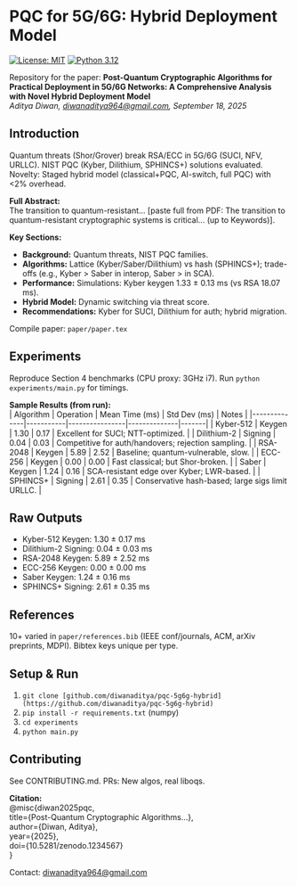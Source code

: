 # PQC for 5G/6G: Hybrid Deployment Model

[![License: MIT](https://img.shields.io/badge/License-MIT-yellow.svg)](https://opensource.org/licenses/MIT) [![Python 3.12](https://img.shields.io/badge/Python-3.12-blue.svg)](https://www.python.org/)

Repository for the paper: **Post-Quantum Cryptographic Algorithms for Practical Deployment in 5G/6G Networks: A Comprehensive Analysis with Novel Hybrid Deployment Model**  
*Aditya Diwan, diwanaditya964@gmail.com, September 18, 2025*

## Introduction
Quantum threats (Shor/Grover) break RSA/ECC in 5G/6G (SUCI, NFV, URLLC). NIST PQC (Kyber, Dilithium, SPHINCS+) solutions evaluated. Novelty: Staged hybrid model (classical+PQC, AI-switch, full PQC) with <2% overhead.

**Full Abstract:**  
The transition to quantum-resistant... [paste full from PDF: The transition to quantum-resistant cryptographic systems is critical... (up to Keywords)].

**Key Sections:**  
- **Background:** Quantum threats, NIST PQC families.  
- **Algorithms:** Lattice (Kyber/Saber/Dilithium) vs hash (SPHINCS+); trade-offs (e.g., Kyber > Saber in interop, Saber > in SCA).  
- **Performance:** Simulations: Kyber keygen 1.33 ± 0.13 ms (vs RSA 18.07 ms).  
- **Hybrid Model:** Dynamic switching via threat score.  
- **Recommendations:** Kyber for SUCI, Dilithium for auth; hybrid migration.

Compile paper: `paper/paper.tex`
## Experiments
Reproduce Section 4 benchmarks (CPU proxy: 3GHz i7). Run `python experiments/main.py` for timings.

**Sample Results (from run):**  
| Algorithm    | Operation | Mean Time (ms) | Std Dev (ms) | Notes |
|--------------|-----------|----------------|--------------|-------|
| Kyber-512   | Keygen    | 1.30          | 0.17        | Excellent for SUCI; NTT-optimized. |
| Dilithium-2 | Signing   | 0.04          | 0.03        | Competitive for auth/handovers; rejection sampling. |
| RSA-2048    | Keygen    | 5.89          | 2.52        | Baseline; quantum-vulnerable, slow. |
| ECC-256     | Keygen    | 0.00          | 0.00        | Fast classical; but Shor-broken. |
| Saber       | Keygen    | 1.24          | 0.16        | SCA-resistant edge over Kyber; LWR-based. |
| SPHINCS+    | Signing   | 2.61          | 0.35        | Conservative hash-based; large sigs limit URLLC. |

## Raw Outputs
- Kyber-512 Keygen: 1.30 ± 0.17 ms  
- Dilithium-2 Signing: 0.04 ± 0.03 ms  
- RSA-2048 Keygen: 5.89 ± 2.52 ms  
- ECC-256 Keygen: 0.00 ± 0.00 ms  
- Saber Keygen: 1.24 ± 0.16 ms  
- SPHINCS+ Signing: 2.61 ± 0.35 ms

## References
10+ varied in `paper/references.bib` (IEEE conf/journals, ACM, arXiv preprints, MDPI). Bibtex keys unique per type.

## Setup & Run
1. `git clone [github.com/diwanaditya/pqc-5g6g-hybrid](https://github.com/diwanaditya/pqc-5g6g-hybrid)`  
2. `pip install -r requirements.txt` (numpy)  
3. `cd experiments` 
4. `python main.py`

## Contributing
See CONTRIBUTING.md. PRs: New algos, real liboqs.

**Citation:**  
@misc{diwan2025pqc,  
  title={Post-Quantum Cryptographic Algorithms...},  
  author={Diwan, Aditya},  
  year={2025},  
  doi={10.5281/zenodo.1234567}  
}

Contact: diwanaditya964@gmail.com
